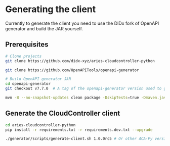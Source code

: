 # Generating the client

Currently to generate the client you need to use the DIDx fork of OpenAPI generator and build the JAR yourself.

## Prerequisites

```sh
# Clone projects
git clone https://github.com/didx-xyz/aries-cloudcontroller-python

git clone https://github.com/OpenAPITools/openapi-generator

# Build OpenAPI generator JAR
cd openapi-generator
git checkout v7.7.0  # A tag of the openapi-generator version used to generate cloudcontroller

mvn -B --no-snapshot-updates clean package -DskipTests=true -Dmaven.javadoc.skip=true -Djacoco.skip=true
```

## Generate the CloudController client

```sh
cd aries-cloudcontroller-python
pip install -r requirements.txt -r requirements.dev.txt --upgrade

./generator/scripts/generate-client.sh 1.0.0rc5 # Or other ACA-Py version
```
